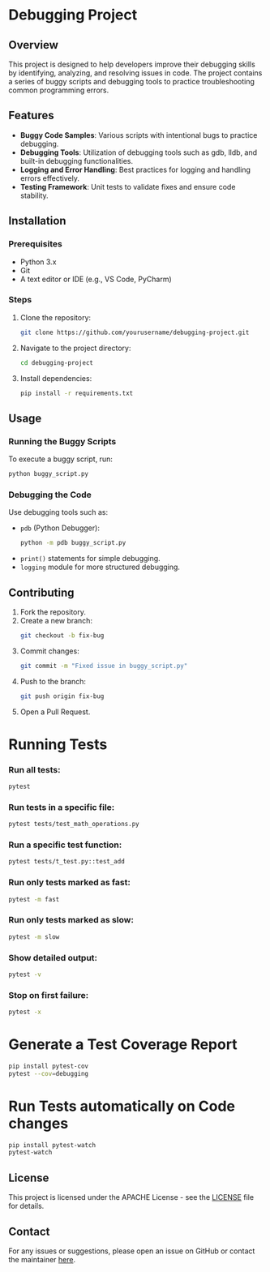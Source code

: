 # Debugging Project

## Overview
This project is designed to help developers improve their debugging skills by identifying, analyzing, and resolving issues in code. The project contains a series of buggy scripts and debugging tools to practice troubleshooting common programming errors.

## Features
- **Buggy Code Samples**: Various scripts with intentional bugs to practice debugging.
- **Debugging Tools**: Utilization of debugging tools such as gdb, lldb, and built-in debugging functionalities.
- **Logging and Error Handling**: Best practices for logging and handling errors effectively.
- **Testing Framework**: Unit tests to validate fixes and ensure code stability.

## Installation
### Prerequisites
- Python 3.x
- Git
- A text editor or IDE (e.g., VS Code, PyCharm)

### Steps
1. Clone the repository:
   ```sh
   git clone https://github.com/yourusername/debugging-project.git
   ```
2. Navigate to the project directory:
   ```sh
   cd debugging-project
   ```
3. Install dependencies:
   ```sh
   pip install -r requirements.txt
   ```

## Usage
### Running the Buggy Scripts
To execute a buggy script, run:
```sh
python buggy_script.py
```

### Debugging the Code
Use debugging tools such as:
- `pdb` (Python Debugger):
  ```sh
  python -m pdb buggy_script.py
  ```
- `print()` statements for simple debugging.
- `logging` module for more structured debugging.

## Contributing
1. Fork the repository.
2. Create a new branch:
   ```sh
   git checkout -b fix-bug
   ```
3. Commit changes:
   ```sh
   git commit -m "Fixed issue in buggy_script.py"
   ```
4. Push to the branch:
   ```sh
   git push origin fix-bug
   ```
5. Open a Pull Request.

# Running Tests
### Run all tests:
```sh
pytest
```
### Run tests in a specific file:
```sh
pytest tests/test_math_operations.py
```
### Run a specific test function:
```sh
pytest tests/t_test.py::test_add
```
### Run only tests marked as fast:
```sh
pytest -m fast
```
### Run only tests marked as slow:
```sh
pytest -m slow
```
### Show detailed output:
```sh
pytest -v
```
### Stop on first failure:
```sh
pytest -x
```

# Generate a Test Coverage Report
```sh
pip install pytest-cov
pytest --cov=debugging
```

# Run Tests automatically on Code changes
```sh
pip install pytest-watch
pytest-watch
```

## License
This project is licensed under the APACHE License - see the [LICENSE](LICENSE) file for details.

## Contact
For any issues or suggestions, please open an issue on GitHub or contact the maintainer [here](mailto:jonatngu@icloud.com).